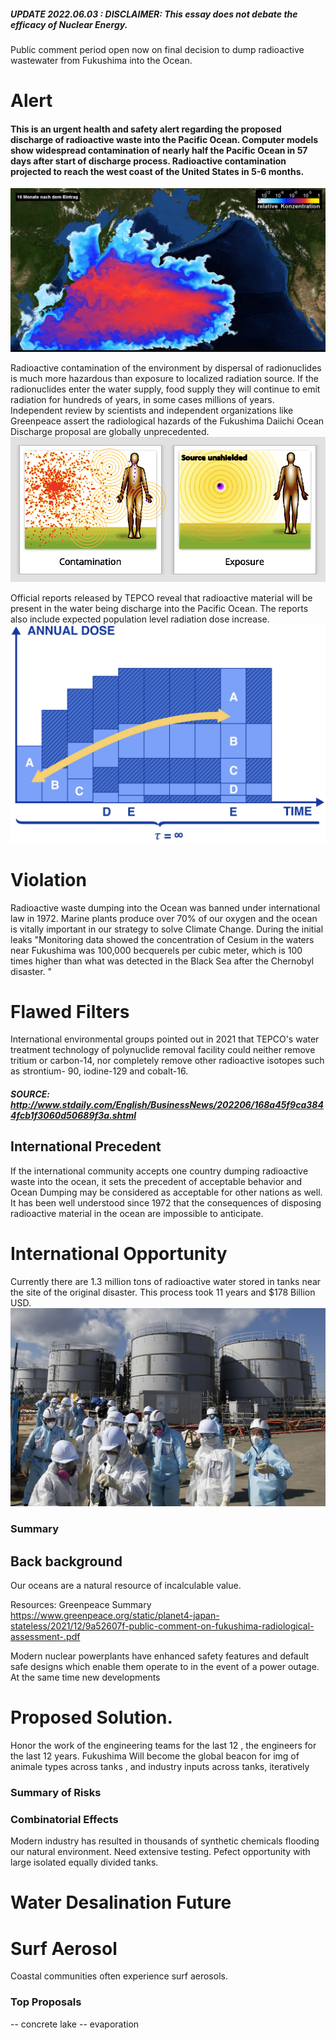##### UPDATE 2022.06.03 : DISCLAIMER: This essay does not debate the efficacy of Nuclear Energy. 
Public comment period open now on final decision to dump radioactive wastewater from Fukushima into the Ocean. 


# Alert
#### This is an urgent health and safety alert regarding the proposed discharge of radioactive waste into the Pacific Ocean. Computer models show widespread contamination of nearly half the Pacific Ocean in 57 days after start of discharge process. Radioactive contamination projected to reach the west coast of the United States in 5-6 months. 
![flowers](docs/assets/img/compmodel.png)

Radioactive contamination of the environment by dispersal of radionuclides is much more hazardous than exposure to localized radiation source. If the radionuclides enter the water supply, food supply they will continue to emit radiation for hundreds of years, in some cases millions of years. Independent review by scientists and independent organizations like Greenpeace assert the radiological hazards of the Fukushima Daiichi Ocean Discharge proposal are globally unprecedented.
![flowers](docs/assets/img/radsb.png) 


Official reports released by TEPCO reveal that radioactive material will be present in the water being discharge into the Pacific Ocean. The reports also include expected population level radiation dose increase. 
![flowers](docs/assets/img/rads.png) 


# Violation
Radioactive waste dumping into the Ocean was banned under international law in 1972. Marine plants produce over 70% of our oxygen and the ocean is vitally important in our strategy to solve Climate Change. During the initial leaks "Monitoring data showed the concentration of Cesium in the waters near Fukushima was 100,000 becquerels per cubic meter, which is 100 times higher than what was detected in the Black Sea after the Chernobyl disaster. "

# Flawed Filters
International environmental groups pointed out in 2021 that TEPCO's water treatment technology of polynuclide removal facility could neither remove tritium or carbon-14, nor completely remove other radioactive isotopes such as strontium- 90, iodine-129 and cobalt-16.
##### SOURCE: http://www.stdaily.com/English/BusinessNews/202206/168a45f9ca3844fcb1f3060d50689f3a.shtml

## International Precedent
If the international community accepts one country dumping radioactive waste into the ocean, it sets the precedent of acceptable behavior and Ocean Dumping may be considered as acceptable for other nations as well. It has been well understood since 1972 that the consequences of disposing radioactive material in the ocean are impossible to anticipate. 


# International Opportunity
Currently there are 1.3 million tons of radioactive water stored in tanks near the site of the original disaster. This process took 11 years and $178 Billion USD. 
![tanks](docs/assets/img/flowers.jpg)
### Summary 

## Back background
Our oceans are a natural resource of incalculable value. 

Resources: 
Greenpeace Summary
https://www.greenpeace.org/static/planet4-japan-stateless/2021/12/9a52607f-public-comment-on-fukushima-radiological-assessment-.pdf

Modern nuclear powerplants have enhanced safety features and default safe designs which enable them operate to in the event of a power outage. At the same time new developments 



# Proposed Solution. 
Honor the work of the engineering teams for the last 12  , the engineers for the last 12 years.  Fukushima Will become the global beacon for 
img of animale types across tanks , and industry inputs across tanks, iteratively


### Summary of Risks


### Combinatorial Effects
Modern industry has resulted in thousands of synthetic chemicals flooding our natural environment.  Need extensive testing. Pefect opportunity with large isolated equally divided tanks. 


# Water Desalination Future


# Surf Aerosol 
Coastal communities often experience surf aerosols. 



### Top Proposals 
-- concrete lake
-- evaporation
